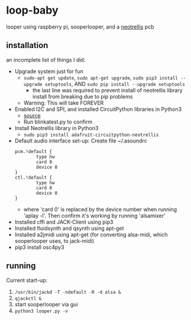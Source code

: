 # loop-baby
looper using raspberry pi, sooperlooper, and a [neotrellis](https://www.adafruit.com/product/3954) pcb

## installation

an incomplete list of things I did:

- Upgrade system just for fun
	- `sudo-apt get update`, `sudo apt-get upgrade`, `sudo pip3 install --upgrade setuptools`, AND `sudo pip install --upgrade setuptools`
		- the last line was required to prevent install of neotrellis library install from breaking due to pip problems
	- Warning: This will take FOREVER
- Enabled I2C and SPI, and installed CircuitPython libraries in Python3
	- [source](https://learn.adafruit.com/circuitpython-on-raspberrypi-linux/installing-circuitpython-on-raspberry-pi)
	- Run blinkatest.py to confirm
- Install Neotrellis library in Python3
	- `sudo pip3 install adafruit-circuitpython-neotrellis`
- Default audio interface set-up: Create file ~/.asoundrc
	````
	pcm.!default {
	        type hw
	        card 0
	        device 0
	}
	ctl.!default {
	        type hw
	        card 0
	        device 0
	}
	````
	- where 'card 0' is replaced by the device number when running 'aplay -l'. Then confirm it's working by running 'alsamixer'
- Installed cffi and JACK-Client using pip3
- Installed fluidsynth and qsynth using apt-get
- Installed a2jmidi using apt-get (for converting alsa-midi, which sooperlooper uses, to jack-midi)
- pip3 install osc4py3

## running

Current start-up:

1. `/usr/bin/jackd -T -ndefault -R -d alsa &`
2. `qjackctl &`
3. start sooperlooper via gui
4. `python3 looper.py -v`
